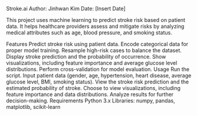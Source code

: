 Stroke.ai
Author: Jinhwan Kim
Date: [Insert Date]

This project uses machine learning to predict stroke risk based on patient data. It helps healthcare providers assess and mitigate risks by analyzing medical attributes such as age, blood pressure, and smoking status.

Features
Predict stroke risk using patient data.
Encode categorical data for proper model training.
Resample high-risk cases to balance the dataset.
Display stroke prediction and the probability of occurrence.
Show visualizations, including feature importance and average glucose level distributions.
Perform cross-validation for model evaluation.
Usage
Run the script.
Input patient data (gender, age, hypertension, heart disease, average glucose level, BMI, smoking status).
View the stroke risk prediction and the estimated probability of stroke.
Choose to view visualizations, including feature importance and data distributions.
Analyze results for further decision-making.
Requirements
Python 3.x
Libraries: numpy, pandas, matplotlib, scikit-learn
